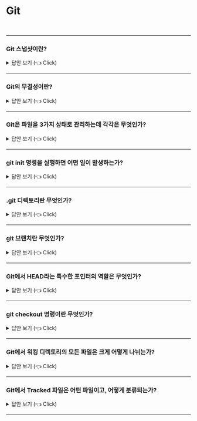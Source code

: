 # Git
<br>

-----------------------

### Git 스냅샷이란?

<details>
   <summary> 답안 보기 (👈 Click)</summary>
<br />

+ 스냅샷이란 마치 사진을 찍듯이, 특정 시점에 스토리지의 파일 시스템을 포착해 보관하는 기술을 의미합니다. <br>
  Git은 데이터를 파일들의 집합으로 관리하지 않고, 스냅샷의 연속으로 관리합니다. <br>
  즉, Git은 데이터를 스냅샷의 스트림으로 취급합니다. <br> 
</details>

-----------------------

### Git의 무결성이란?

<details>
   <summary> 답안 보기 (👈 Click)</summary>
<br />

+ Git은 데이터를 저장하기 전에 항상 체크섬을 구하고, 그 체크섬으로 데이터를 관리합니다. <br>
  Git은 SHA-1 해시를 통해 체크섬을 만드는데, 체크섬은 40글자 길이의 16진수 문자열입니다. 
  
</details>

-----------------------

### Git은 파일을 3가지 상태로 관리하는데 각각은 무엇인가?

<details>
   <summary> 답안 보기 (👈 Click)</summary>
<br />

+ Git은 파일을 Committed, Modified, Staged 이렇게 3가지 상태로 관리합니다. <br> 
  Committed란 데이터가 로컬 데이터베이스에 안전하게 저장되었음을 의미합니다. <br> 
  Modified란 수정한 데이터를 아직 로컬 데이터베이스에 커밋하지 않은 것을 의미합니다. <br>  
  Staged란 현재 수정한 파일을 곧 커밋할 것이라고 표시한 상태를 의미합니다. <br>  
  
</details>

-----------------------

### git init 명령을 실행하면 어떤 일이 발생하는가?

<details>
   <summary> 답안 보기 (👈 Click)</summary>
<br />

+ .git 이라는 하위 디렉토리가 만들어집니다. 
   이 때, .git 디렉토리에는 저장소에 필요한 뼈대(skeleton) 파일들이 들어 있습니다. 
 
</details>

-----------------------

### .git 디렉토리란 무엇인가?

<details>
   <summary> 답안 보기 (👈 Click)</summary>
<br />

+ 
 
</details>

-----------------------

### git 브랜치란 무엇인가?

<details>
   <summary> 답안 보기 (👈 Click)</summary>
<br />

+ git 브랜치란 커밋 사이를 가볍게 이동할 수 있는 어떤 포인터 같은 것입니다. 
 
</details>

-----------------------

### Git에서 HEAD라는 특수한 포인터의 역할은 무엇인가?

<details>
   <summary> 답안 보기 (👈 Click)</summary>
<br />

+ HEAD는 현재 작업중인 로컬 브랜치를 가리킵니다.  
 
</details>

-----------------------

### git checkout 명령이란 무엇인가?

<details>
   <summary> 답안 보기 (👈 Click)</summary>
<br />

+ Git에서 다른 브랜치로 이동할 수 있는 명령을 의미합니다.  
 
</details>

-----------------------

### Git에서 워킹 디렉토리의 모든 파일은 크게 어떻게 나뉘는가?

<details>
   <summary> 답안 보기 (👈 Click)</summary>
<br />

+ Tracked(관리대상임) 와 Untracked(관리대상이 아님) 으로 나뉩니다. 
 
</details>

-----------------------

### Git에서 Tracked 파일은 어떤 파일이고, 어떻게 분류되는가?

<details>
   <summary> 답안 보기 (👈 Click)</summary>
<br />

+ Tracked 파일은 이미 스냅샷에 포함돼 있던 파일이고, <br> 
  Tracked 파일은 Unmodified(수정하지 않음), Modified(수정함), Staged(커밋으로 저장소에 기록할)로 구분됩니다. 
 
</details>

-----------------------
